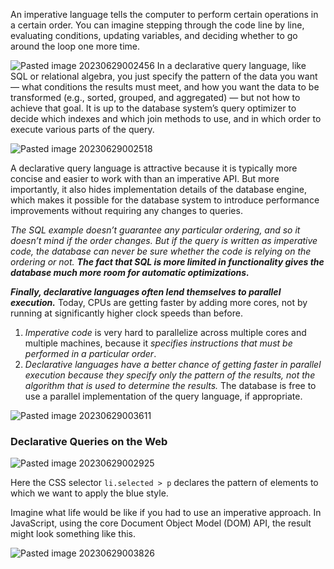 An imperative language tells the computer to perform certain operations in a certain order. You can imagine stepping through the code line by line, evaluating conditions, updating variables, and deciding whether to go around the loop one more time.

![Pasted image 20230629002456](Pasted%20image%2020230629002456.png)
In a declarative query language, like SQL or relational algebra, you just specify the pattern of the data you want — what conditions the results must meet, and how you want the data to be transformed (e.g., sorted, grouped, and aggregated) — but not how to achieve that goal. It is up to the database system’s query optimizer to decide which indexes and which join methods to use, and in which order to execute various parts of the query.

![Pasted image 20230629002518](Pasted%20image%2020230629002518.png)

A declarative query language is attractive because it is typically more concise and easier to work with than an imperative API. But more importantly, it also hides implementation details of the database engine, which makes it possible for the database system to introduce performance improvements without requiring any changes to queries.

*The SQL example doesn’t guarantee any particular ordering, and so it doesn’t mind if the order changes. But if the query is written as imperative code, the database can never be sure whether the code is relying on the ordering or not. **The fact that SQL is more limited in functionality gives the database much more room for automatic optimizations.***

***Finally, declarative languages often lend themselves to parallel execution.*** Today, CPUs are getting faster by adding more cores, not by running at significantly higher clock speeds than before. 
1. *Imperative code* is very hard to parallelize across multiple cores and multiple machines, because it *specifies instructions that must be performed in a particular order*. 
2. *Declarative languages have a better chance of getting faster in parallel execution because they specify only the pattern of the results, not the algorithm that is used to determine the results.* The database is free to use a parallel implementation of the query language, if appropriate.

![Pasted image 20230629003611](Pasted%20image%2020230629003611.png)

### Declarative Queries on the Web

![Pasted image 20230629002925](Pasted%20image%2020230629002925.png)

Here the CSS selector `li.selected > p` declares the pattern of elements to which we want to apply the blue style.

Imagine what life would be like if you had to use an imperative approach. In JavaScript, using the core Document Object Model (DOM) API, the result might look something like this.

![Pasted image 20230629003826](Pasted%20image%2020230629003826.png)







